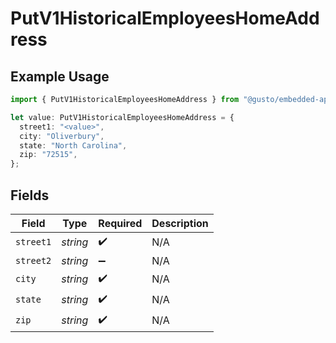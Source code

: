 # PutV1HistoricalEmployeesHomeAddress

## Example Usage

```typescript
import { PutV1HistoricalEmployeesHomeAddress } from "@gusto/embedded-api/models/operations/putv1historicalemployees.js";

let value: PutV1HistoricalEmployeesHomeAddress = {
  street1: "<value>",
  city: "Oliverbury",
  state: "North Carolina",
  zip: "72515",
};
```

## Fields

| Field              | Type               | Required           | Description        |
| ------------------ | ------------------ | ------------------ | ------------------ |
| `street1`          | *string*           | :heavy_check_mark: | N/A                |
| `street2`          | *string*           | :heavy_minus_sign: | N/A                |
| `city`             | *string*           | :heavy_check_mark: | N/A                |
| `state`            | *string*           | :heavy_check_mark: | N/A                |
| `zip`              | *string*           | :heavy_check_mark: | N/A                |